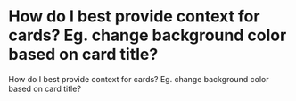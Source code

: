 # How do I best provide context for cards? Eg. change background color based on card title?
How do I best provide context for cards? Eg. change background color based on card title?

<!-- #Life -->

<!-- {BearID:8DC14C15-BC04-48F9-A275-EF8B318F54A7-15756-00001303AF6C8EFE} -->
